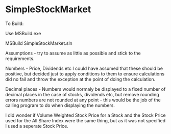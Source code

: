 # SimpleStockMarket

To Build:

Use MSBuild.exe

MSBuild SimpleStockMarket.sln

Assumptions - try to assume as little as possible and stick to the requirements.

Numbers - Price, Dividends etc I could have assumed that these should be positive, but decided just to apply conditions 
to them to ensure calculations did no fail and throw the exception at the point of doing the calculation.

Decimal places - Numbers would normaly be displayed to a fixed number of decimal places in the case of stocks, dividends etc, but
remove rounding errors numbers are not rounded at any point - this would be the job of the calling program to do when 
displaying the numbers.

I did wonder if Volume Weighted Stock Price for a Stock and the Stock Price used for the All Share Index were the same thing, 
but as it was not specified I used a seperate Stock Price.
